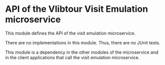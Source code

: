 
API of the Vlibtour Visit Emulation microservice
====

This module defines the API of the visit emulation microservice.

There are no implementations in this module. Thus, there are no JUnit tests.

This module is a dependency in the other modules of the microservice and in the client applications that call the visit emulation microservice.
